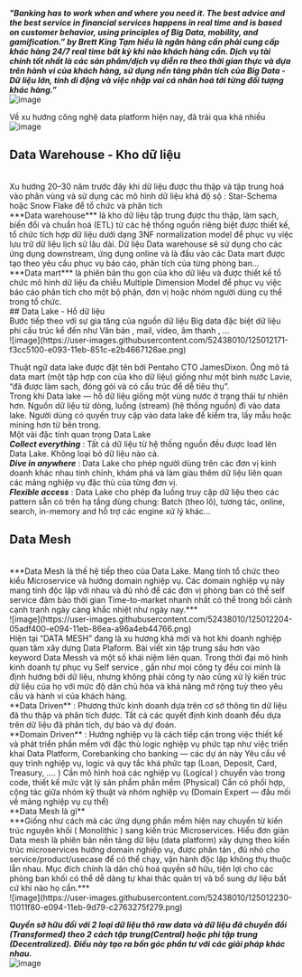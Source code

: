 ***"Banking has to work when and where you need it. The best advice and the best service in financial services happens in real time and is based on customer behavior, using principles of Big Data, mobility, and gamification.” by Brett King
Tạm hiểu là ngân hàng cần phải cung cấp khác hàng 24/7 real time bất kỳ khi nào khách hàng cần. Dịch vụ tài chính tốt nhất là các sản phẩm/dịch vụ diễn ra theo thời gian thực và dựa trên hành vi của khách hàng, sử dụng nền tảng phân tích của Big Data -Dữ liệu lớn, tính di động và việc nhập vai cá nhân hoá tới từng đối tượng khác hàng.”***
<br/>
![image](https://user-images.githubusercontent.com/52438010/125012132-deefbd80-e093-11eb-8ce9-06b6a4e1aaf1.png)
<br/>

Về xu hướng công nghệ data platform hiện nay, đã trải qua khá nhiều
<br/>
![image](https://user-images.githubusercontent.com/52438010/125012157-eadb7f80-e093-11eb-8b43-04171c91b5b1.png)
<br/>
## Data Warehouse - Kho dữ liệu
<br/>
Xu hướng 20–30 năm trước đây khi dữ liệu được thu thập và tập trung hoá vào phân vùng và sử dụng các mô hình dữ liệu khá độ sộ : Star-Schema hoặc Snow Flake để tổ chức và phân tích
<br/>
***Data warehouse*** là kho dữ liệu tập trung được thu thập, làm sạch, biến đổi và chuẩn hoá (ETL) từ các hệ thống nguồn riêng biệt được thiết kế, tổ chức tích hợp dữ liệu dưới dạng 3NF normalization model để phục vụ việc lưu trữ dữ liệu lịch sử lâu dài. Dữ liệu Data warehouse sẽ sử dụng cho các ứng dụng downstream, ứng dụng online và là đầu vào các Data mart được tạo theo yêu cầu phục vụ báo cáo, phân tích của từng phòng ban…
<br/>
***Data mart*** là phiên bản thu gọn của kho dữ liệu và được thiết kế tổ chức mô hình dữ liệu đa chiều Multiple Dimension Model để phục vụ việc báo cáo phân tích cho một bộ phận, đơn vị hoặc nhóm người dùng cụ thể trong tổ chức.
<br/>
## Data Lake - Hồ dữ liệu
<br/>
Bước tiếp theo với sự gia tăng của nguồn dữ liệu Big data đặc biệt dữ liệu phi cấu trúc kể đến như Văn bản , mail, video, âm thanh , …
<br/>
![image](https://user-images.githubusercontent.com/52438010/125012171-f3cc5100-e093-11eb-851c-e2b4667126ae.png)
<br/>

Thuật ngữ data lake được đặt tên bởi Pentaho CTO JamesDixon. Ông mô tả data mart (một tập hợp con của kho dữ liệu) giống như một bình nước Lavie, “đã được làm sạch, đóng gói và có cấu trúc để dễ tiêu thụ”.
<br/>
Trong khi Data lake — hồ dữ liệu giống một vùng nước ở trạng thái tự nhiên hơn. Nguồn dữ liệu từ dòng, luồng (stream) (hệ thống nguồn) đi vào data lake. Người dùng có quyền truy cập vào data lake để kiểm tra, lấy mẫu hoặc mining hơn từ bên trong.
<br/>
Một vài đặc tính quan trọng Data Lake
<br/>
***Collect everything*** : Tất cả dữ liệu từ hệ thống nguồn đều được load lên Data Lake. Không loại bỏ dữ liệu nào cả.
<br/>
***Dive in anywhere*** : Data Lake cho phép người dùng trên các đơn vị kinh doanh khác nhau tinh chỉnh, khám phá và làm giàu thêm dữ liệu liên quan các mảng nghiệp vụ đặc thù của từng đơn vị.
<br/>
***Flexible access*** : Data Lake cho phép đa luồng truy cập dữ liệu theo các pattern sẵn có trên hạ tầng dùng chung: Batch (theo lô), tương tác, online, search, in-memory and hỗ trợ các engine xử lý khác…
<br/>
## Data Mesh
<br/>
***Data Mesh là thế hệ tiếp theo của Data Lake. Mang tính tổ chức theo kiểu Microservice và hướng domain nghiệp vụ. Các domain nghiệp vụ này mang tính độc lập với nhau và đủ nhỏ để các đơn vị phòng ban có thể self service đảm bảo thời gian Time-to-market nhanh nhất có thể trong bối cảnh cạnh tranh ngày càng khắc nhiệt như ngày nay.***
<br/>
![image](https://user-images.githubusercontent.com/52438010/125012204-05adf400-e094-11eb-86ea-a96a4eb44766.png)
<br/>
Hiện tại “DATA MESH” đang là xu hương khá mới và hot khi doanh nghiệp quan tâm xây dựng Data Plaform. Bài viết xin tập trung sâu hơn vào keyword Data Messh và một số khái niệm liên quan.
Trong thời đại mô hình kinh doanh tự phục vụ Self service , gần như mọi công ty đều coi mình là định hướng bởi dữ liệu, nhưng không phải công ty nào cũng xử lý kiến trúc dữ liệu của họ với mức độ dân chủ hóa và khả năng mở rộng tuỳ theo yêu cầu và hành vi của khách hàng.
<br/>
**Data Driven** : Phương thức kinh doanh dựa trên cơ sở thông tin dữ liệu đã thu thập và phân tích được. Tất cả các quyết định kinh doanh đều dựa trên dữ liệu đã phân tích, dự báo và dự đoán.
<br/>
**Domain Driven** : Hướng nghiệp vụ là cách tiếp cận trong việc thiết kế và phát triển phần mềm với đặc thù logic nghiệp vụ phức tạp như việc triển khai Data Platform, Corebanking cho banking — các dự án này
Yêu cầu về quy trình nghiệp vụ, logic và quy tắc khá phức tạp (Loan, Deposit, Card, Treasury, …. )
Cần mô hình hoá các nghiệp vụ (Logical ) chuyển vào trong code, thiết kế mức vật lý sản phẩm phần mềm (Physical)
Cần có phối hợp, cộng tác giữa nhóm kỹ thuật và nhóm nghiệp vụ (Domain Expert — đầu mối về mảng nghiệp vụ cụ thể)
<br/>
**Data Mesh là gì**
<br/>
***Giống như cách mà các ứng dụng phần mềm hiện nay chuyển từ kiến trúc nguyên khối ( Monolithic ) sang kiến trúc Microservices. Hiểu đơn giản Data mesh là phiên bản nền tảng dữ liệu (data platform) xây dựng theo kiến trúc microservices hướng domain nghiệp vụ, được phân tán , đủ nhỏ cho service/product/usecase để có thể chạy, vận hành độc lập không thụ thuộc lẫn nhau. Mục đích chính là dân chủ hoá quyền sở hữu, tiện lợi cho các phòng ban khối có thể dễ dàng tự khai thác quản trị và bổ sung dự liệu bất cứ khi nào họ cần.***
<br/>
![image](https://user-images.githubusercontent.com/52438010/125012230-11011f80-e094-11eb-9d79-c2763275f279.png)
<br/>

***Quyền sở hữu đối với 2 loại dữ liệu thô raw data và dữ liệu đã chuyển đổi (Transformed) theo 2 cách tập trung(Central) hoặc phi tập trung (Decentralized). Điều này tạo ra bốn góc phần tư với các giải pháp khác nhau.***
<br/>
![image](https://user-images.githubusercontent.com/52438010/125012248-15c5d380-e094-11eb-9232-f03c460c9a47.png)

